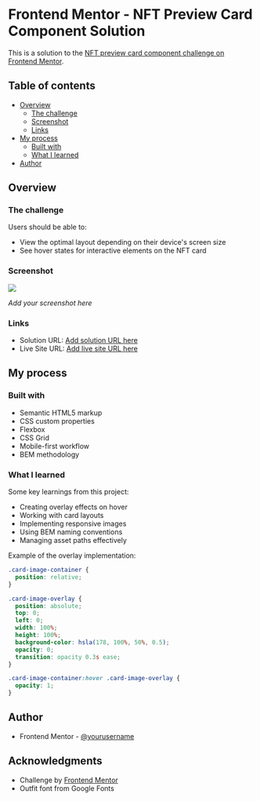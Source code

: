# Frontend Mentor - NFT Preview Card Component Solution

This is a solution to the [NFT preview card component challenge on Frontend Mentor](https://www.frontendmentor.io/challenges/nft-preview-card-component-SbdUL_w0U). 

## Table of contents

- [Overview](#overview)
  - [The challenge](#the-challenge)
  - [Screenshot](#screenshot)
  - [Links](#links)
- [My process](#my-process)
  - [Built with](#built-with)
  - [What I learned](#what-i-learned)
- [Author](#author)

## Overview

### The challenge

Users should be able to:

- View the optimal layout depending on their device's screen size
- See hover states for interactive elements on the NFT card

### Screenshot

![](./screenshot.jpg)

*Add your screenshot here*

### Links

- Solution URL: [Add solution URL here](https://your-solution-url.com)
- Live Site URL: [Add live site URL here](https://your-live-site-url.com)

## My process

### Built with

- Semantic HTML5 markup
- CSS custom properties
- Flexbox
- CSS Grid
- Mobile-first workflow
- BEM methodology

### What I learned

Some key learnings from this project:

- Creating overlay effects on hover
- Working with card layouts
- Implementing responsive images
- Using BEM naming conventions
- Managing asset paths effectively

Example of the overlay implementation:

```css
.card-image-container {
  position: relative;
}

.card-image-overlay {
  position: absolute;
  top: 0;
  left: 0;
  width: 100%;
  height: 100%;
  background-color: hsla(178, 100%, 50%, 0.5);
  opacity: 0;
  transition: opacity 0.3s ease;
}

.card-image-container:hover .card-image-overlay {
  opacity: 1;
}
```

## Author

- Frontend Mentor - [@yourusername](https://www.frontendmentor.io/profile/yourusername)

## Acknowledgments

- Challenge by [Frontend Mentor](https://www.frontendmentor.io)
- Outfit font from Google Fonts
